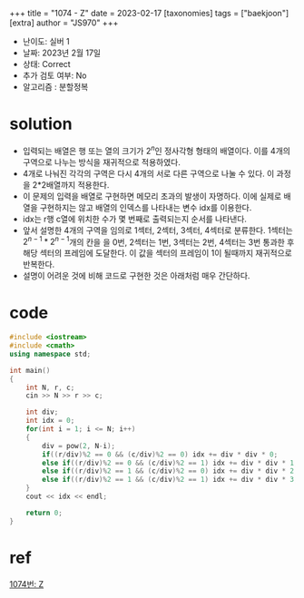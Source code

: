 +++
title = "1074 - Z"
date = 2023-02-17
[taxonomies]
tags = ["baekjoon"]
[extra]
author = "JS970"
+++

- 난이도: 실버 1
- 날짜: 2023년 2월 17일
- 상태: Correct
- 추가 검토 여부: No
- 알고리즘 : 분할정복

# solution

- 입력되는 배열은 행 또는 열의 크기가 $2^n$인 정사각형 형태의 배열이다. 이를 4개의 구역으로 나누는 방식을 재귀적으로 적용하였다.
- 4개로 나눠진 각각의 구역은 다시 4개의 서로 다른 구역으로 나눌 수 있다. 이 과정을 2*2배열까지 적용한다.
- 이 문제의 입력을 배열로 구현하면 메모리 초과의 발생이 자명하다. 이에 실제로 배열을 구현하지는 않고 배열의 인덱스를 나타내는 변수 idx를 이용한다.
- idx는 r행 c열에 위치한 수가 몇 번째로 출력되는지 순서를 나타낸다.
- 앞서 설명한 4개의 구역을 임의로 1섹터, 2섹터, 3섹터, 4섹터로 분류한다. 1섹터는 $2^{n-1} * 2^{n-1}$개의 칸을 을 0번, 2섹터는 1번, 3섹터는 2번, 4섹터는 3번 통과한 후 해당 섹터의 프레임에 도달한다. 이 값을 섹터의 프레임이 1이 될때까지 재귀적으로 반복한다.
- 설명이 어려운 것에 비해 코드로 구현한 것은 아래처럼 매우 간단하다.

# code

```cpp
#include <iostream>
#include <cmath>
using namespace std;

int main()
{
    int N, r, c;
    cin >> N >> r >> c;

    int div;
    int idx = 0;
    for(int i = 1; i <= N; i++)
    {
        div = pow(2, N-i);
        if((r/div)%2 == 0 && (c/div)%2 == 0) idx += div * div * 0;
        else if((r/div)%2 == 0 && (c/div)%2 == 1) idx += div * div * 1;
        else if((r/div)%2 == 1 && (c/div)%2 == 0) idx += div * div * 2;
        else if((r/div)%2 == 1 && (c/div)%2 == 1) idx += div * div * 3;
    }
    cout << idx << endl;

    return 0;
}
```

# ref

[1074번: Z](https://www.acmicpc.net/problem/1074)